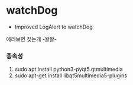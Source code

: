 # watchDog

* Improved LogAlert to watchDog

에러보면 짖는개 -왈왈-

### 종속성
  1. sudo apt install python3-pyqt5.qtmultimedia
  2. sudo apt-get install libqt5multimedia5-plugins
